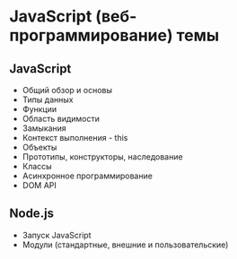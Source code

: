 # JavaScript (веб-программирование) темы

## JavaScript
* Общий обзор и основы
* Типы данных
* Функции
* Область видимости
* Замыкания
* Контекст выполнения - this
* Объекты
* Прототипы, конструкторы, наследование
* Классы
* Асинхронное программирование
* DOM API

## Node.js
* Запуск JavaScript
* Модули (стандартные, внешние и пользовательские)
